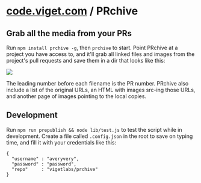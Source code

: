 # [code.viget.com](http://code.viget.com/) / PRchive

## Grab all the media from your PRs

Run `npm install prchive -g`, then `prchive` to start. Point PRchive at a project you have access to, and it'll grab all linked files and images from the project's pull requests and save them in a dir that looks like this:

<img src="https://s3.amazonaws.com/f.cl.ly/items/0e0Y2J3Q2A2I1e3K1D0C/Screen%20Shot%202014-12-04%20at%205.00.07%20PM.png">

The leading number before each filename is the PR number. PRchive also include a list of the original URLs, an HTML with images src-ing those URLs, and another page of images pointing to the local copies.

## Development

Run `npm run prepublish && node lib/test.js` to test the script while in development. Create a file called `.config.json` in the root to save on typing time, and fill it with your credentials like this:

```
{
  "username" : "averyvery",
  "password" : "password",
  "repo"     : "vigetlabs/prchive"
}
```
